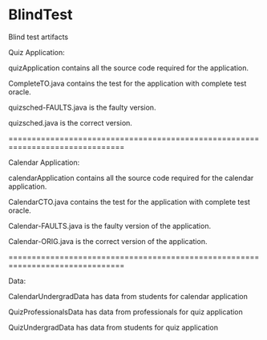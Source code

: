 # BlindTest
Blind test artifacts

Quiz Application: 

quizApplication contains all the source code required for the application. 

CompleteTO.java contains the test for the application with complete test oracle.

quizsched-FAULTS.java is the faulty version.

quizsched.java is the correct version.


===============================================================================

Calendar Application:

calendarApplication contains all the source code required for the calendar application. 

CalendarCTO.java contains the test for the application with complete test oracle.

Calendar-FAULTS.java is the faulty version of the application.

Calendar-ORIG.java is the correct version of the application.

===============================================================================

Data:

CalendarUndergradData has data from students for calendar application

QuizProfessionalsData has data from professionals for quiz application

QuizUndergradData has data from students for quiz application
